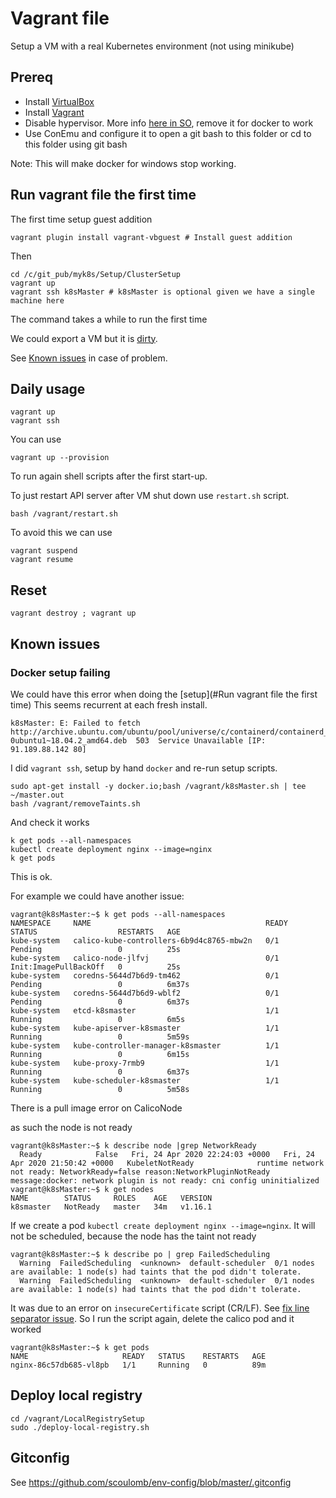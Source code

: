 # Vagrant file

Setup a VM with a real Kubernetes environment (not using minikube)

## Prereq

- Install [VirtualBox](https://www.virtualbox.org/wiki/Downloads)
- Install [Vagrant](https://www.vagrantup.com/downloads.html) 
- Disable hypervisor. More info [here in SO](https://stackoverflow.com/questions/50053255/virtualbox-raw-mode-is-unavailable-courtesy-of-hyper-v-windows-10), remove it for docker to work
- Use ConEmu and configure it to open a git bash to this folder or cd to this folder using git bash

Note: This will make docker for windows stop working.

## Run vagrant file the first time

The first time setup guest addition
````buildoutcfg
vagrant plugin install vagrant-vbguest # Install guest addition
````

Then 

````buildoutcfg
cd /c/git_pub/myk8s/Setup/ClusterSetup
vagrant up
vagrant ssh k8sMaster # k8sMaster is optional given we have a single machine here
````

The command takes a while to run the first time

We could export a VM but it is [dirty](https://stackoverflow.com/questions/20679054/how-to-export-a-vagrant-virtual-machine-to-transfer-it
).

See [Known issues](#known-issues) in case of problem.

## Daily usage

````buildoutcfg
vagrant up
vagrant ssh
````

You can use 

````buildoutcfg
vagrant up --provision 
````

To run again shell scripts after the first start-up.

To just restart API server after VM shut down use `restart.sh` script. 
 
````buildoutcfg
bash /vagrant/restart.sh
````

To avoid this we can use

````buildoutcfg
vagrant suspend
vagrant resume
````

## Reset

````buildoutcfg
vagrant destroy ; vagrant up
````

## Known issues

### Docker setup failing

We could have this error when doing the [setup](#Run vagrant file the first time)
This seems recurrent at each fresh install.

````buildoutcfg
k8sMaster: E: Failed to fetch http://archive.ubuntu.com/ubuntu/pool/universe/c/containerd/containerd_1.3.3-0ubuntu1~18.04.2_amd64.deb  503  Service Unavailable [IP: 91.189.88.142 80]
````

I did `vagrant ssh`, setup by hand `docker` and re-run setup scripts.

````buildoutcfg
sudo apt-get install -y docker.io;bash /vagrant/k8sMaster.sh | tee ~/master.out
bash /vagrant/removeTaints.sh
````

And check it works

````buildoutcfg
k get pods --all-namespaces
kubectl create deployment nginx --image=nginx
k get pods
````
This is ok.

For example we could have another issue:

````buildoutcfg
vagrant@k8sMaster:~$ k get pods --all-namespaces
NAMESPACE     NAME                                       READY   STATUS                  RESTARTS   AGE
kube-system   calico-kube-controllers-6b9d4c8765-mbw2n   0/1     Pending                 0          25s
kube-system   calico-node-jlfvj                          0/1     Init:ImagePullBackOff   0          25s
kube-system   coredns-5644d7b6d9-tm462                   0/1     Pending                 0          6m37s
kube-system   coredns-5644d7b6d9-wblf2                   0/1     Pending                 0          6m37s
kube-system   etcd-k8smaster                             1/1     Running                 0          6m5s
kube-system   kube-apiserver-k8smaster                   1/1     Running                 0          5m59s
kube-system   kube-controller-manager-k8smaster          1/1     Running                 0          6m15s
kube-system   kube-proxy-7rmb9                           1/1     Running                 0          6m37s
kube-system   kube-scheduler-k8smaster                   1/1     Running                 0          5m58s
````

There is a pull image error on CalicoNode

as such the node is not ready

````buildoutcfg
vagrant@k8sMaster:~$ k describe node |grep NetworkReady
  Ready            False   Fri, 24 Apr 2020 22:24:03 +0000   Fri, 24 Apr 2020 21:50:42 +0000   KubeletNotReady              runtime network not ready: NetworkReady=false reason:NetworkPluginNotReady message:docker: network plugin is not ready: cni config uninitialized
vagrant@k8sMaster:~$ k get nodes
NAME        STATUS     ROLES    AGE   VERSION
k8smaster   NotReady   master   34m   v1.16.1
````

If we create a pod `kubectl create deployment nginx --image=nginx`.
It will not be scheduled, because the node has the taint not ready
````buildoutcfg
vagrant@k8sMaster:~$ k describe po | grep FailedScheduling
  Warning  FailedScheduling  <unknown>  default-scheduler  0/1 nodes are available: 1 node(s) had taints that the pod didn't tolerate.
  Warning  FailedScheduling  <unknown>  default-scheduler  0/1 nodes are available: 1 node(s) had taints that the pod didn't tolerate.
````

It was due to an error on `insecureCertificate` script (CR/LF).
See [fix line separator issue](../fix-line-speparator-issue.md).
So I run the script again, delete the calico pod and it worked

````buildoutcfg
vagrant@k8sMaster:~$ k get pods
NAME                     READY   STATUS    RESTARTS   AGE
nginx-86c57db685-vl8pb   1/1     Running   0          89m
````

## Deploy local registry

````buildoutcfg
cd /vagrant/LocalRegistrySetup
sudo ./deploy-local-registry.sh
````

## Gitconfig

See https://github.com/scoulomb/env-config/blob/master/.gitconfig